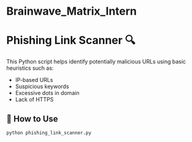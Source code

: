# Brainwave_Matrix_Intern
# Phishing Link Scanner 🔍

This Python script helps identify potentially malicious URLs using basic heuristics such as:

- IP-based URLs
- Suspicious keywords
- Excessive dots in domain
- Lack of HTTPS

## 🚀 How to Use

```bash
python phishing_link_scanner.py
